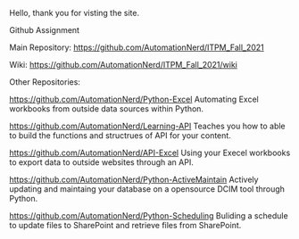 Hello, thank you for visting the site.

Github Assignment

Main Repository: https://github.com/AutomationNerd/ITPM_Fall_2021




Wiki: https://github.com/AutomationNerd/ITPM_Fall_2021/wiki 


Other Repositories: 

https://github.com/AutomationNerd/Python-Excel
Automating Excel workbooks from outside data sources within Python. 

https://github.com/AutomationNerd/Learning-API
Teaches you how to able to build the functions and structrues of API for your content. 

https://github.com/AutomationNerd/API-Excel
Using your Execel workbooks to export data to outside websites through an API. 

https://github.com/AutomationNerd/Python-ActiveMaintain
Actively updating and maintaing your database on a opensource DCIM tool through Python.

https://github.com/AutomationNerd/Python-Scheduling
Buliding a schedule to update files to SharePoint and retrieve files from SharePoint. 

 







